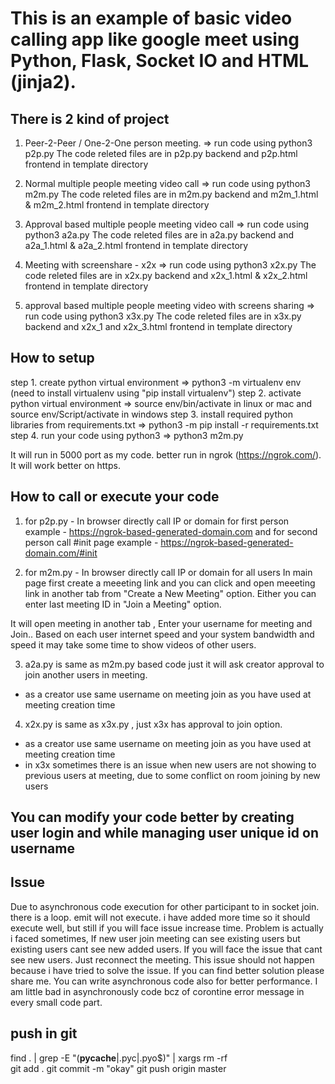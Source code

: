 # This is an example of basic video calling app like google meet using Python, Flask, Socket IO and HTML (jinja2).

## There is 2 kind of project
1. Peer-2-Peer / One-2-One person meeting.
=> run code using python3 p2p.py 
The code releted files are in p2p.py backend and p2p.html frontend in template directory

2. Normal multiple people meeting video call
=> run code using python3 m2m.py 
The code releted files are in m2m.py backend and m2m_1.html & m2m_2.html frontend in template directory


3. Approval based multiple people meeting video call
=> run code using python3 a2a.py 
The code releted files are in a2a.py backend and a2a_1.html & a2a_2.html frontend in template directory

4. Meeting with screenshare - x2x
=> run code using python3 x2x.py
The code releted files are in x2x.py backend and x2x_1.html & x2x_2.html frontend in template directory

5. approval based multiple people meeting video with screens sharing
=> run code using python3 x3x.py
The code releted files are in x3x.py backend and x2x_1 and x2x_3.html frontend in template directory

## How to setup
step 1.  create python virtual environment
=> python3 -m virtualenv env (need to install virtualenv using "pip install virtualenv")
step 2. activate python virtual environment
=> source env/bin/activate in linux or mac and source env/Script/activate in windows
step 3. install required python libraries from requirements.txt
=> python3 -m pip install -r requirements.txt
step 4. run your code using python3
=> python3 m2m.py 

It will run in 5000 port as my code. better run in ngrok (https://ngrok.com/). It will work better on https.

## How to call or execute your code
1. for p2p.py - In browser directly call IP or domain for first person
example - https://ngrok-based-generated-domain.com
and for second person call #init page
example - https://ngrok-based-generated-domain.com/#init


2. for m2m.py - In browser directly call IP or domain for all users
In main page first create a meeeting link and you can click and open meeeting link in another tab from "Create a New Meeting" option. Either you can enter last meeting ID in "Join a Meeting" option.

It will open meeting in another tab , Enter your username for meeting and Join.. 
Based on each user internet speed and your system bandwidth and speed it may take some time to show videos of other users.

3. a2a.py is same as m2m.py based code just it will ask creator approval to join another users in meeting.
- as a creator use same username on meeting join as you have used at meeting creation time

4. x2x.py is same as x3x.py , just x3x has approval to join option. 
- as a creator use same username on meeting join as you have used at meeting creation time
- in x3x sometimes there is an issue when new users are not showing to previous users at meeting, due to some conflict on room joining by new users


## You can modify your code better by creating user login and while managing user unique id on username

## Issue
Due to asynchronous code execution for other participant to in socket join. there is a loop. emit will not execute. i have added more time so it should execute well, but still if you will face issue increase time. Problem is actually i faced sometimes, If new user join meeting can see existing users but existing users cant see new added users. If you will face the issue that cant see new users. Just reconnect the meeting. This issue should not happen because i have tried to solve the issue. If you can find better solution please share me. You can write asynchronous code also for better performance. I am little bad in asynchronously code bcz of corontine error message in every small code part. 


## push in git
find . | grep -E "(__pycache__|\.pyc|\.pyo$)" | xargs rm -rf   
git add .
git commit -m "okay"
git push origin master